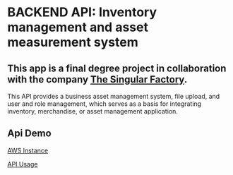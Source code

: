 # BACKEND API: Inventory management and asset measurement system

## This app is a final degree project in collaboration with the company [The Singular Factory](https://singularfactory.com).

This API provides a business asset management system, file upload, and user and role management, which serves as a basis for integrating inventory, merchandise, or asset management application.
## Api Demo

[AWS Instance](https://drive.google.com/file/d/1qVDyp6NUPD_HpwFtAkpzBJTNctrMfuKw/view?usp=sharing)

[API Usage](https://drive.google.com/file/d/1bMY_V9uhHK-1ftZ0MBC7U7K3vThWrU4O/view?usp=sharing)